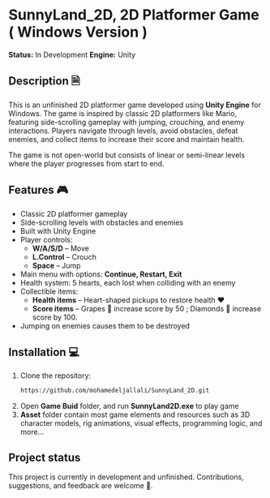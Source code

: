 # SunnyLand_2D, 2D Platformer Game ( Windows Version )

**Status:** In Development
**Engine:** Unity  

## Description 🗎
This is an unfinished 2D platformer game developed using **Unity Engine** for Windows. The game is inspired by classic 2D platformers like Mario, featuring side-scrolling gameplay with jumping, crouching, and enemy interactions. Players navigate through levels, avoid obstacles, defeat enemies, and collect items to increase their score and maintain health.  

The game is not open-world but consists of linear or semi-linear levels where the player progresses from start to end.  

## Features 🎮
- Classic 2D platformer gameplay  
- Side-scrolling levels with obstacles and enemies  
- Built with Unity Engine  
- Player controls:  
  - **W/A/S/D** – Move  
  - **L.Control** – Crouch  
  - **Space** – Jump  
- Main menu with options: **Continue, Restart, Exit**  
- Health system: 5 hearts, each lost when colliding with an enemy  
- Collectible items:  
  - **Health items** – Heart-shaped pickups to restore health  ❤️
  - **Score items** –  Grapes 🍇 increase score by 50 ; Diamonds 💎 increase score by 100.
- Jumping on enemies causes them to be destroyed

## Installation 💻
1. Clone the repository:  
   ```bash
   https://github.com/mohamedeljallali/SunnyLand_2D.git
2. Open **Game Buid** folder, and run **SunnyLand2D.exe** to play game
3. **Asset** folder contain most game elements and resources such as 3D character models, rig animations, visual effects, programming logic, and more...

## Project status
This project is currently in development and unfinished. Contributions, suggestions, and feedback are welcome 🤝.
